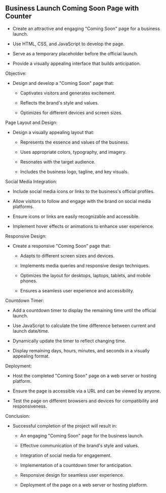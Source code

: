 ## Business Launch Coming Soon Page with Counter  

- Create an attractive and engaging "Coming Soon" page for a business launch. 

- Use HTML, CSS, and JavaScript to develop the page. 

- Serve as a temporary placeholder before the official launch. 

- Provide a visually appealing interface that builds anticipation. 

  

Objective: 

- Design and develop a "Coming Soon" page that: 

  - Captivates visitors and generates excitement. 

  - Reflects the brand's style and values. 

  - Optimizes for different devices and screen sizes. 

  

Page Layout and Design: 

- Design a visually appealing layout that: 

  - Represents the essence and values of the business. 

  - Uses appropriate colors, typography, and imagery. 

  - Resonates with the target audience. 

  - Includes the business logo, tagline, and key visuals. 

  

Social Media Integration: 

- Include social media icons or links to the business's official profiles. 

- Allow visitors to follow and engage with the brand on social media platforms. 

- Ensure icons or links are easily recognizable and accessible. 

- Implement hover effects or animations to enhance user experience. 

  

Responsive Design: 

- Create a responsive "Coming Soon" page that: 

  - Adapts to different screen sizes and devices. 

  - Implements media queries and responsive design techniques. 

  - Optimizes the layout for desktops, laptops, tablets, and mobile phones. 

  - Ensures a seamless user experience and accessibility. 

  

Countdown Timer: 

- Add a countdown timer to display the remaining time until the official launch. 

- Use JavaScript to calculate the time difference between current and launch date/time. 

- Dynamically update the timer to reflect changing time. 

- Display remaining days, hours, minutes, and seconds in a visually appealing format. 

  

Deployment: 

- Host the completed "Coming Soon" page on a web server or hosting platform. 

- Ensure the page is accessible via a URL and can be viewed by anyone. 

- Test the page on different browsers and devices for compatibility and responsiveness. 

  

Conclusion: 

- Successful completion of the project will result in: 

  - An engaging "Coming Soon" page for the business launch. 

  - Effective communication of the brand's style and values. 

  - Integration of social media for engagement. 

  - Implementation of a countdown timer for anticipation. 

  - Responsive design for seamless user experience. 

  - Deployment of the page on a web server or hosting platform. 
